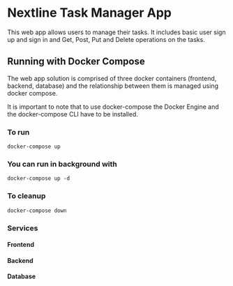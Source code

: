 # Nextline Task Manager App

This web app allows users to manage their tasks. It includes basic user sign up and sign in and Get, Post, Put and Delete operations on the tasks.

## Running with Docker Compose

The web app solution is comprised of three docker containers (frontend, backend, database) and the relationship between them is managed using docker compose.

It is important to note that to use docker-compose the Docker Engine and the docker-compose CLI have to be installed.

### To run
`docker-compose up`
### You can run in background with
`docker-compose up -d`
### To cleanup
`docker-compose down`

### Services

#### Frontend

#### Backend

#### Database


